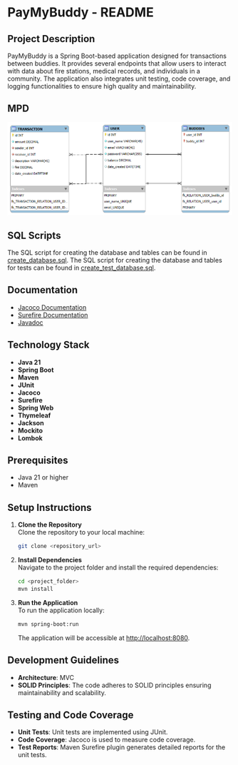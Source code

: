 # PayMyBuddy - README

## Project Description

PayMyBuddy is a Spring Boot-based application designed for transactions between buddies. It provides several endpoints that allow users to interact with data about fire stations, medical records, and individuals in a community. The application also integrates unit testing, code coverage, and logging functionalities to ensure high quality and maintainability.

## MPD

![Modèle Physique de Données](./docs/MPD.png)

## SQL Scripts

The SQL script for creating the database and tables can be found in [create_database.sql](./docs/sql_scripts/create_database.sql).
The SQL script for creating the database and tables for tests can be found in [create_test_database.sql](./docs/sql_scripts/create_test_database.sql).


## Documentation

- [Jacoco Documentation](https://GuillBuj.github.io/PayMyBuddy/jacoco/)
- [Surefire Documentation](https://GuillBuj.github.io/PayMyBuddy/surefire-reports/)
- [Javadoc](https://GuillBuj.github.io/PayMyBuddy/apidocs/)

## Technology Stack

- **Java 21**
- **Spring Boot**
- **Maven** 
- **JUnit** 
- **Jacoco**
- **Surefire** 
- **Spring Web** 
- **Thymeleaf**
- **Jackson** 
- **Mockito** 
- **Lombok**

## Prerequisites

- Java 21 or higher
- Maven

## Setup Instructions

1. **Clone the Repository**  
   Clone the repository to your local machine:
   ```bash
   git clone <repository_url>
   ```

2. **Install Dependencies**  
   Navigate to the project folder and install the required dependencies:
   ```bash
   cd <project_folder>
   mvn install
   ```

3. **Run the Application**  
   To run the application locally:
   ```bash
   mvn spring-boot:run
   ```

   The application will be accessible at [http://localhost:8080](/endpoint).


## Development Guidelines

- **Architecture**: MVC
- **SOLID Principles**: The code adheres to SOLID principles ensuring maintainability and scalability.
  
## Testing and Code Coverage

- **Unit Tests**: Unit tests are implemented using JUnit.
- **Code Coverage**: Jacoco is used to measure code coverage.
- **Test Reports**: Maven Surefire plugin generates detailed reports for the unit tests.